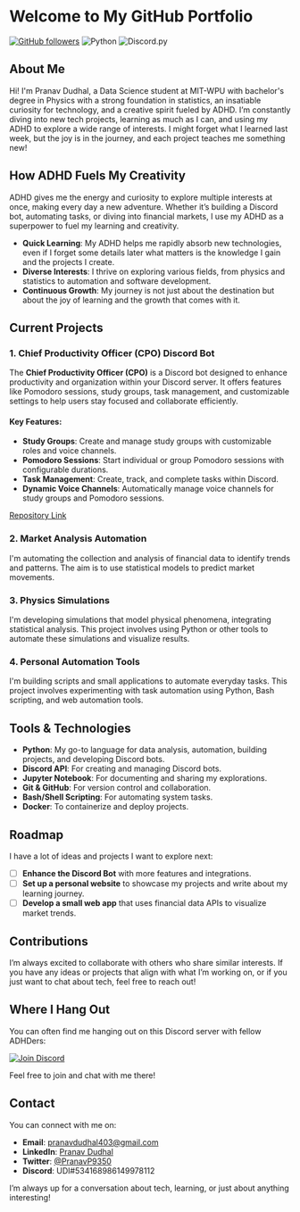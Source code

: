 # Welcome to My GitHub Portfolio

[![GitHub followers](https://img.shields.io/github/followers/vectorphy?style=social)](https://github.com/vectorphy)
![Python](https://img.shields.io/badge/Python-3.8%2B-blue)
![Discord.py](https://img.shields.io/badge/Discord.py-v1.7.3-blue)
## About Me

Hi! I'm Pranav Dudhal, a Data Science student at MIT-WPU with bachelor's degree in Physics with a strong foundation in statistics, an insatiable curiosity for technology, and a creative spirit fueled by ADHD. I’m constantly diving into new tech projects, learning as much as I can, and using my ADHD to explore a wide range of interests. I might forget what I learned last week, but the joy is in the journey, and each project teaches me something new!

## How ADHD Fuels My Creativity

ADHD gives me the energy and curiosity to explore multiple interests at once, making every day a new adventure. Whether it’s building a Discord bot, automating tasks, or diving into financial markets, I use my ADHD as a superpower to fuel my learning and creativity.

- **Quick Learning**: My ADHD helps me rapidly absorb new technologies, even if I forget some details later what matters is the knowledge I gain and the projects I create.
- **Diverse Interests**: I thrive on exploring various fields, from physics and statistics to automation and software development.
- **Continuous Growth**: My journey is not just about the destination but about the joy of learning and the growth that comes with it.

## Current Projects

### 1. Chief Productivity Officer (CPO) Discord Bot
The **Chief Productivity Officer (CPO)** is a Discord bot designed to enhance productivity and organization within your Discord server. It offers features like Pomodoro sessions, study groups, task management, and customizable settings to help users stay focused and collaborate efficiently.

#### Key Features:
- **Study Groups**: Create and manage study groups with customizable roles and voice channels.
- **Pomodoro Sessions**: Start individual or group Pomodoro sessions with configurable durations.
- **Task Management**: Create, track, and complete tasks within Discord.
- **Dynamic Voice Channels**: Automatically manage voice channels for study groups and Pomodoro sessions.

[Repository Link](https://github.com/Vectorphy/CPO)

### 2. Market Analysis Automation
I'm automating the collection and analysis of financial data to identify trends and patterns. The aim is to use statistical models to predict market movements.

### 3. Physics Simulations
I'm developing simulations that model physical phenomena, integrating statistical analysis. This project involves using Python or other tools to automate these simulations and visualize results.

### 4. Personal Automation Tools
I'm building scripts and small applications to automate everyday tasks. This project involves experimenting with task automation using Python, Bash scripting, and web automation tools.

## Tools & Technologies

- **Python**: My go-to language for data analysis, automation, building projects, and developing Discord bots.
- **Discord API**: For creating and managing Discord bots.
- **Jupyter Notebook**: For documenting and sharing my explorations.
- **Git & GitHub**: For version control and collaboration.
- **Bash/Shell Scripting**: For automating system tasks.
- **Docker**: To containerize and deploy projects.

## Roadmap

I have a lot of ideas and projects I want to explore next:

- [ ] **Enhance the Discord Bot** with more features and integrations.
- [ ] **Set up a personal website** to showcase my projects and write about my learning journey.
- [ ] **Develop a small web app** that uses financial data APIs to visualize market trends.

## Contributions

I’m always excited to collaborate with others who share similar interests. If you have any ideas or projects that align with what I’m working on, or if you just want to chat about tech, feel free to reach out!

## Where I Hang Out

You can often find me hanging out on this Discord server with fellow ADHDers:

[![Join Discord](https://img.shields.io/discord/806941792532168735)](https://discord.com/channels/806941792532168735/1235172142468042802)

Feel free to join and chat with me there!

## Contact

You can connect with me on:

- **Email**: [pranavdudhal403@gmail.com](mailto:pranavdudhal403@gmail.com)
- **LinkedIn**: [Pranav Dudhal](https://www.linkedin.com/in/pranav-dudhal/)
- **Twitter**: [@PranavP9350](https://x.com/PranavP9350)
- **Discord**: UDI#534168986149978112

I’m always up for a conversation about tech, learning, or just about anything interesting!
